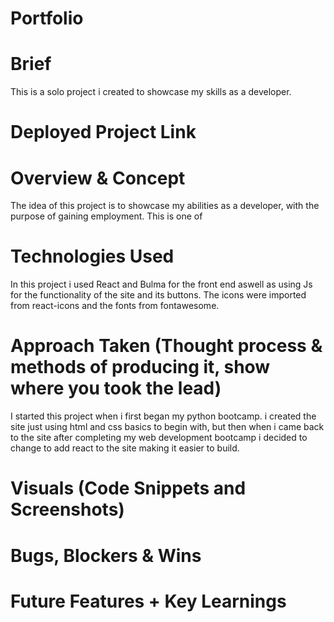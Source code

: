 # Portfolio

# Brief
This is a solo project i created to showcase my skills as a developer.
# Deployed Project Link

# Overview & Concept
The idea of this project is to showcase my abilities as a developer, with the purpose of gaining employment. This is one of 

# Technologies Used
In this project i used React and Bulma for the front end aswell as using Js for the functionality of the site and its buttons.
  The icons were imported from react-icons and the fonts from fontawesome.

# Approach Taken (Thought process & methods of producing it, show where you took the lead)
I started this project when i first began my python bootcamp. i created the site just using html and css basics to begin with, but then when i came back to the site after completing my web development bootcamp i decided to change to add react to the site making it easier to build.

# Visuals (Code Snippets and Screenshots)

# Bugs, Blockers & Wins


# Future Features + Key Learnings



